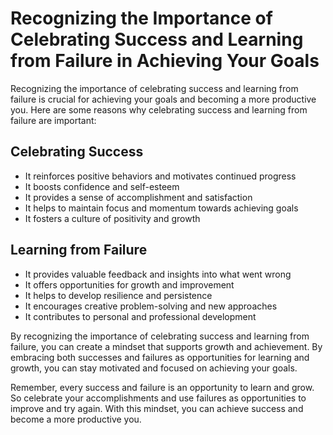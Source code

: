 # Recognizing the Importance of Celebrating Success and Learning from Failure in Achieving Your Goals

Recognizing the importance of celebrating success and learning from failure is crucial for achieving your goals and becoming a more productive you. Here are some reasons why celebrating success and learning from failure are important:

Celebrating Success
-------------------

* It reinforces positive behaviors and motivates continued progress
* It boosts confidence and self-esteem
* It provides a sense of accomplishment and satisfaction
* It helps to maintain focus and momentum towards achieving goals
* It fosters a culture of positivity and growth

Learning from Failure
---------------------

* It provides valuable feedback and insights into what went wrong
* It offers opportunities for growth and improvement
* It helps to develop resilience and persistence
* It encourages creative problem-solving and new approaches
* It contributes to personal and professional development

By recognizing the importance of celebrating success and learning from failure, you can create a mindset that supports growth and achievement. By embracing both successes and failures as opportunities for learning and growth, you can stay motivated and focused on achieving your goals.

Remember, every success and failure is an opportunity to learn and grow. So celebrate your accomplishments and use failures as opportunities to improve and try again. With this mindset, you can achieve success and become a more productive you.


